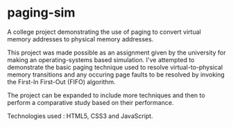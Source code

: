 # paging-sim
A college project demonstrating the use of paging to convert virtual memory addresses to physical memory addresses.

This project was made possible as an assignment given by the university for making an operating-systems based simulation.
I've attempted to demonstrate the basic paging technique used to resolve virtual-to-physical memory transitions and any occuring page faults to be resolved by invoking the First-In First-Out (FIFO) algorithm.

The project can be expanded to include more techniques and then to perform a comparative study based on their performance.

Technologies used : HTML5, CSS3 and JavaScript.
